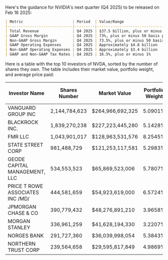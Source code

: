 Here's the guidance for NVIDIA's next quarter (Q4 2025) to be released on Feb 16 2025:

```markdown
| Metric                      | Period  | Value/Range                          |
|-----------------------------|---------|--------------------------------------|
| Total Revenue               | Q4 2025 | $37.5 billion, plus or minus 2%      |
| GAAP Gross Margin           | Q4 2025 | 73%, plus or minus 50 basis points   |
| Non-GAAP Gross Margin       | Q4 2025 | 73.5%, plus or minus 50 basis points |
| GAAP Operating Expenses     | Q4 2025 | Approximately $4.8 billion           |
| Non-GAAP Operating Expenses | Q4 2025 | Approximately $3.4 billion           |
| GAAP and Non-GAAP Tax Rates | Q4 2025 | 16.5%, plus or minus 1%              |
```
Here is a table with the top 10 investors of NVDA, sorted by the number of shares they own. The table includes their market value, portfolio weight, and average price paid:

| Investor Name                      | Shares Number | Market Value     | Portfolio Weight | Average Price Paid |
|------------------------------------|---------------|------------------|------------------|--------------------|
| VANGUARD GROUP INC                 | 2,144,784,623 | $264,966,692,325 | 5.0901%          | $131.56            |
| BLACKROCK INC.                     | 1,839,270,238 | $227,223,445,280 | 5.1428%          | $129.95            |
| FMR LLC                            | 1,043,901,017 | $128,963,531,576 | 8.2545%          | $127.92            |
| STATE STREET CORP                  | 981,488,729   | $121,253,117,581 | 5.2983%          | $128.54            |
| GEODE CAPITAL MANAGEMENT, LLC      | 534,553,523   | $65,869,523,006  | 5.7807%          | $134.49            |
| PRICE T ROWE ASSOCIATES INC /MD/   | 444,581,659   | $54,923,619,000  | 6.5724%          | $133.99            |
| JPMORGAN CHASE & CO                | 390,779,432   | $48,276,891,210  | 3.9658%          | $138.43            |
| MORGAN STANLEY                     | 336,961,259   | $41,628,194,330  | 3.2207%          | $135.03            |
| NORGES BANK                        | 291,727,360   | $36,039,998,054  | 5.3843%          | $124.30            |
| NORTHERN TRUST CORP                | 239,564,658   | $29,595,817,849  | 4.9869%          | $128.89            |

